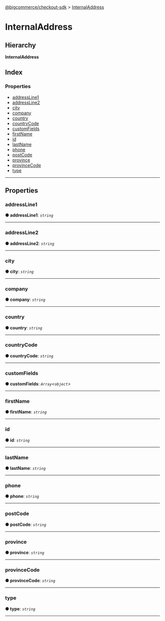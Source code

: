 [@bigcommerce/checkout-sdk](../README.md) > [InternalAddress](../interfaces/internaladdress.md)

# InternalAddress

## Hierarchy

**InternalAddress**

## Index

### Properties

* [addressLine1](internaladdress.md#addressline1)
* [addressLine2](internaladdress.md#addressline2)
* [city](internaladdress.md#city)
* [company](internaladdress.md#company)
* [country](internaladdress.md#country)
* [countryCode](internaladdress.md#countrycode)
* [customFields](internaladdress.md#customfields)
* [firstName](internaladdress.md#firstname)
* [id](internaladdress.md#id)
* [lastName](internaladdress.md#lastname)
* [phone](internaladdress.md#phone)
* [postCode](internaladdress.md#postcode)
* [province](internaladdress.md#province)
* [provinceCode](internaladdress.md#provincecode)
* [type](internaladdress.md#type)

---

## Properties

<a id="addressline1"></a>

###  addressLine1

**● addressLine1**: *`string`*

___
<a id="addressline2"></a>

###  addressLine2

**● addressLine2**: *`string`*

___
<a id="city"></a>

###  city

**● city**: *`string`*

___
<a id="company"></a>

###  company

**● company**: *`string`*

___
<a id="country"></a>

###  country

**● country**: *`string`*

___
<a id="countrycode"></a>

###  countryCode

**● countryCode**: *`string`*

___
<a id="customfields"></a>

###  customFields

**● customFields**: *`Array`<`object`>*

___
<a id="firstname"></a>

###  firstName

**● firstName**: *`string`*

___
<a id="id"></a>

###  id

**● id**: *`string`*

___
<a id="lastname"></a>

###  lastName

**● lastName**: *`string`*

___
<a id="phone"></a>

###  phone

**● phone**: *`string`*

___
<a id="postcode"></a>

###  postCode

**● postCode**: *`string`*

___
<a id="province"></a>

###  province

**● province**: *`string`*

___
<a id="provincecode"></a>

###  provinceCode

**● provinceCode**: *`string`*

___
<a id="type"></a>

###  type

**● type**: *`string`*

___

